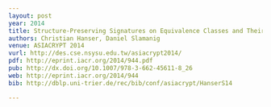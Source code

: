```yaml
---
layout: post
year: 2014
title: Structure-Preserving Signatures on Equivalence Classes and Their Application to Anonymous Credentials
authors: Christian Hanser, Daniel Slamanig
venue: ASIACRYPT 2014
vurl: http://des.cse.nsysu.edu.tw/asiacrypt2014/
pdf: http://eprint.iacr.org/2014/944.pdf
pub: http://dx.doi.org/10.1007/978-3-662-45611-8_26
web: http://eprint.iacr.org/2014/944
bib: http://dblp.uni-trier.de/rec/bib/conf/asiacrypt/HanserS14

---
```


